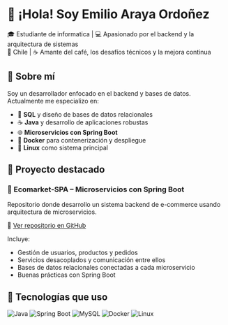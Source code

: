 # 👋 ¡Hola! Soy Emilio Araya Ordoñez

🎓 Estudiante de informatica  | 💻 Apasionado por el backend y la arquitectura de sistemas  
📍 Chile | ☕ Amante del café, los desafíos técnicos y la mejora continua

## 💼 Sobre mí

Soy un desarrollador enfocado en el backend y bases de datos. Actualmente me especializo en:

- 🐘 **SQL** y diseño de bases de datos relacionales
- ☕ **Java** y desarrollo de aplicaciones robustas
- 🌐 **Microservicios con Spring Boot**
- 🐳 **Docker** para contenerización y despliegue
- 🐧 **Linux** como sistema principal

## 🚀 Proyecto destacado

### 🛒 Ecomarket-SPA – Microservicios con Spring Boot
Repositorio donde desarrollo un sistema backend de e-commerce usando arquitectura de microservicios.

🔗 [Ver repositorio en GitHub](https://github.com/emilio-araya/ecomarket-spa)

Incluye:
- Gestión de usuarios, productos y pedidos
- Servicios desacoplados y comunicación entre ellos
- Bases de datos relacionales conectadas a cada microservicio
- Buenas prácticas con Spring Boot

## 🧠 Tecnologías que uso

![Java](https://img.shields.io/badge/Java-ED8B00?style=for-the-badge&logo=java&logoColor=white)
![Spring Boot](https://img.shields.io/badge/Spring%20Boot-6DB33F?style=for-the-badge&logo=spring-boot&logoColor=white)
![MySQL](https://img.shields.io/badge/MySQL-005C84?style=for-the-badge&logo=mysql&logoColor=white)
![Docker](https://img.shields.io/badge/Docker-2496ED?style=for-the-badge&logo=docker&logoColor=white)
![Linux](https://img.shields.io/badge/Linux-FCC624?style=for-the-badge&logo=linux&logoColor=black)



<!--
**emilio-araya/Emilio-Araya** is a ✨ _special_ ✨ repository because its `README.md` (this file) appears on your GitHub profile.

Here are some ideas to get you started:

- 🔭 I’m currently working on ...
- 🌱 I’m currently learning ...
- 👯 I’m looking to collaborate on ...
- 🤔 I’m looking for help with ...
- 💬 Ask me about ...
- 📫 How to reach me: ...
- 😄 Pronouns: ...
- ⚡ Fun fact: ...
-->
